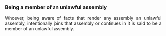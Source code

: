 ### Being a member of an unlawful assembly
<div style="text-align: justify">

Whoever, being aware of facts that render any assembly an unlawful assembly, intentionally joins that assembly or continues in it is said to be a member of an unlawful assembly.

</div>
